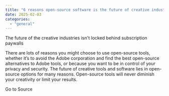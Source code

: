 ```yaml
---
title: "6 reasons open-source software is the future of creative industries"
date: 2025-02-03
categories: 
  - "general"
---
```


The future of the creative industries isn't locked behind subscription paywalls

There are lots of reasons you might choose to use open-source tools, whether it’s to avoid the Adobe corporation and find the best open-source alternatives to Adobe tools, or because you want to be in control of your privacy and security. The future of creative tools and software lies in open-source options for many reasons. Open-source tools will never diminish your creativity or limit your results.

Go to Source
